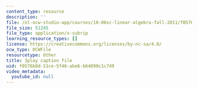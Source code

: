 ```yaml
---
content_type: resource
description: ''
file: /ol-ocw-studio-app/courses/18-06sc-linear-algebra-fall-2011/f0576b8d51ce5f46abe6b64890c1c749_l88D4r74gtM.vtt
file_size: 51245
file_type: application/x-subrip
learning_resource_types: []
license: https://creativecommons.org/licenses/by-nc-sa/4.0/
ocw_type: OCWFile
resourcetype: Other
title: 3play caption file
uid: f0576b8d-51ce-5f46-abe6-b64890c1c749
video_metadata:
  youtube_id: null
---
```

